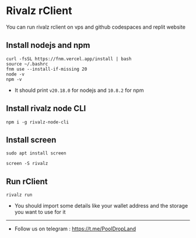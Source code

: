 
# Rivalz rClient

You can run rivalz rclient on vps and github codespaces and replit website

## Install nodejs and npm
```
curl -fsSL https://fnm.vercel.app/install | bash
source ~/.bashrc
fnm use --install-if-missing 20
node -v
npm -v
```
- It should print `v20.18.0` for nodejs and `10.8.2` for npm

## Install rivalz node CLI

```
npm i -g rivalz-node-cli
```

## Install screen
```
sudo apt install screen
```
```
screen -S rivalz
```

## Run rClient

```
rivalz run
```

- You should import some details like your wallet address and the storage you want to use for it

-------
- Follow us on telegram : https://t.me/PoolDropLand

